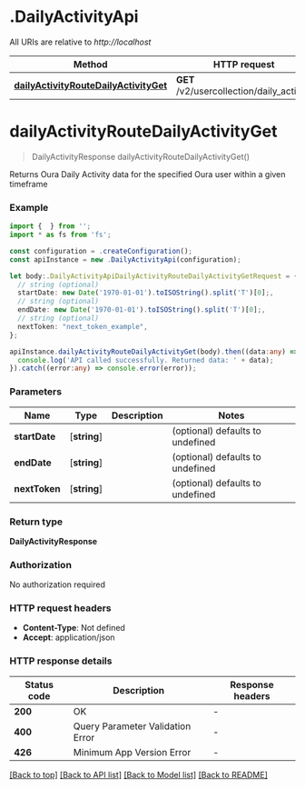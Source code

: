 # .DailyActivityApi

All URIs are relative to *http://localhost*

Method | HTTP request | Description
------------- | ------------- | -------------
[**dailyActivityRouteDailyActivityGet**](DailyActivityApi.md#dailyActivityRouteDailyActivityGet) | **GET** /v2/usercollection/daily_activity | Get Daily Activity


# **dailyActivityRouteDailyActivityGet**
> DailyActivityResponse dailyActivityRouteDailyActivityGet()

Returns Oura Daily Activity data for the specified Oura user within a given timeframe

### Example


```typescript
import {  } from '';
import * as fs from 'fs';

const configuration = .createConfiguration();
const apiInstance = new .DailyActivityApi(configuration);

let body:.DailyActivityApiDailyActivityRouteDailyActivityGetRequest = {
  // string (optional)
  startDate: new Date('1970-01-01').toISOString().split('T')[0];,
  // string (optional)
  endDate: new Date('1970-01-01').toISOString().split('T')[0];,
  // string (optional)
  nextToken: "next_token_example",
};

apiInstance.dailyActivityRouteDailyActivityGet(body).then((data:any) => {
  console.log('API called successfully. Returned data: ' + data);
}).catch((error:any) => console.error(error));
```


### Parameters

Name | Type | Description  | Notes
------------- | ------------- | ------------- | -------------
 **startDate** | [**string**] |  | (optional) defaults to undefined
 **endDate** | [**string**] |  | (optional) defaults to undefined
 **nextToken** | [**string**] |  | (optional) defaults to undefined


### Return type

**DailyActivityResponse**

### Authorization

No authorization required

### HTTP request headers

 - **Content-Type**: Not defined
 - **Accept**: application/json


### HTTP response details
| Status code | Description | Response headers |
|-------------|-------------|------------------|
**200** | OK |  -  |
**400** | Query Parameter Validation Error |  -  |
**426** | Minimum App Version Error |  -  |

[[Back to top]](#) [[Back to API list]](README.md#documentation-for-api-endpoints) [[Back to Model list]](README.md#documentation-for-models) [[Back to README]](README.md)


